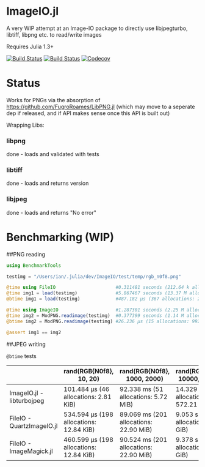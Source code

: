 # ImageIO.jl

A very WIP attempt at an Image-IO package to directly use libjpegturbo, libtiff, libpng etc. to read/write images

Requires Julia 1.3+

[![Build Status](https://travis-ci.com/ianshmean/ImageIO.jl.svg?branch=master)](https://travis-ci.com/ianshmean/ImageIO.jl)
[![Build Status](https://api.cirrus-ci.com/github/ianshmean/ImageIO.jl.svg)](https://cirrus-ci.com/github/ianshmean/ImageIO.jl)
[![Codecov](https://codecov.io/gh/ianshmean/ImageIO.jl/branch/master/graph/badge.svg)](https://codecov.io/gh/ianshmean/ImageIO.jl)


# Status
Works for PNGs via the absorption of https://github.com/FugroRoames/LibPNG.jl (which may move to a seperate dep if released, and if API makes sense once this API is built out)

Wrapping Libs:

### libpng
done - loads and validated with tests

### libtiff
done - loads and returns version

### libjpeg
done - loads and returns "No error"


# Benchmarking (WIP)

##PNG reading
```julia
using BenchmarkTools

testimg = "/Users/ian/.julia/dev/ImageIO/test/temp/rgb_n0f8.png"

@time using FileIO                      #0.311481 seconds (212.64 k allocations: 12.633 MiB)
@time img1 = load(testimg)              #5.867467 seconds (13.37 M allocations: 680.954 MiB, 6.01% gc time)
@btime img1 = load(testimg)             #487.182 μs (367 allocations: 21.88 KiB)

@time using ImageIO                     #1.287301 seconds (2.25 M allocations: 111.920 MiB, 1.60% gc time)
@time img2 = ModPNG.readimage(testimg)  #0.377399 seconds (1.14 M allocations: 57.108 MiB, 3.07% gc time)
@btime img2 = ModPNG.readimage(testimg) #26.236 μs (15 allocations: 992 bytes)

@assert img1 == img2
```

##JPEG writing

`@btime` tests

|  | rand(RGB{N0f8}, 10, 20) | rand(RGB{N0f8}, 1000, 2000) | rand(RGB{N0f8}, 10000, 20000) |
|---------------------------|-----------------------------------------|----------------------------------------|-------------------------------------|
| ImageIO.jl - libturbojpeg | 101.484 μs (46 allocations: 2.81 KiB) | 92.338 ms (51 allocations: 5.72 MiB) | 14.329 s (51 allocations: 572.21 MiB) |
| FileIO - QuartzImageIO.jl | 534.594 μs (198 allocations: 12.84 KiB) | 89.069 ms (201 allocations: 22.90 MiB) | 9.053 s (201 allocations: 2.24 GiB) |
| FileIO - ImageMagick.jl | 460.599 μs (198 allocations: 12.84 KiB) | 90.524 ms (201 allocations: 22.90 MiB) | 9.378 s (201 allocations: 2.24 GiB) |

